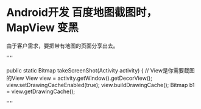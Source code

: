# Android开发 百度地图截图时，MapView 变黑

由于客户需求，要把带有地图的页面分享出去。


''''

public static Bitmap takeScreenShot(Activity activity) {
		// View是你需要截图的View
		View view = activity.getWindow().getDecorView();
		view.setDrawingCacheEnabled(true);
		view.buildDrawingCache();
		Bitmap b1 = view.getDrawingCache();

''''